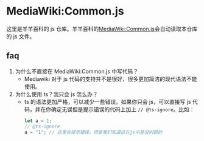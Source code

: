 # MediaWiki:Common.js

这里是羊羊百科的 js 仓库。羊羊百科的[MediaWiki:Common.js](https://xyy.huijiwiki.com/wiki/MediaWiki:Common.js)会自动读取本仓库的 js 文件。

## faq

1. 为什么不直接在 MediaWiki:Common.js 中写代码？
   - Mediawiki 对于 js 代码的支持并不是很好，很多更加简洁的现代语法不能使用。
2. 为什么使用 ts？我只会 js 怎么办？
   - ts 的语法更加严格，可以减少一些错误。如果你只会 js，可以直接写 js 代码，并在你确定无误但是提示错误的代码上加上 `// @ts-ignore`。比如：
     ```ts
     let a = 1;
     // @ts-ignore
     a = "1"; // 这里会提示错误，但是我们知道这在js中是没问题的
     ```

